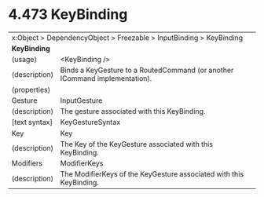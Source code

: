 <html dir="LTR" xmlns:mshelp="http://msdn.microsoft.com/mshelp" xmlns:ddue="http://ddue.schemas.microsoft.com/authoring/2003/5" xmlns:xlink="http://www.w3.org/1999/xlink" xmlns:tool="http://www.microsoft.com/tooltip">

<body>
 <input type="hidden" id="userDataCache" class="userDataStyle">
 <input type="hidden" id="hiddenScrollOffset">
 <img id="dropDownImage" style="display:none; height:0; width:0;" src="../local/drpdown.gif">
 <img id="dropDownHoverImage" style="display:none; height:0; width:0;" src="../local/drpdown_orange.gif">
 <img id="collapseImage" style="display:none; height:0; width:0;" src="../local/collapse.gif">
 <img id="expandImage" style="display:none; height:0; width:0;" src="../local/exp.gif">
 <img id="collapseAllImage" style="display:none; height:0; width:0;" src="../local/collall.gif">
 <img id="expandAllImage" style="display:none; height:0; width:0;" src="../local/expall.gif">
 <img id="copyImage" style="display:none; height:0; width:0;" src="../local/copycode.gif">
 <img id="copyHoverImage" style="display:none; height:0; width:0;" src="../local/copycodeHighlight.gif">
 <div id="header"><h1 class="heading">4.473 KeyBinding</h1></div>

 <div id="mainSection">
 <div id="mainBody">
 <div id="allHistory" class="saveHistory" onsave="saveAll()" onload="loadAll()"></div>
 <p xmlns:wsd="http://wsdev.schemas.microsoft.com/authoring/2008/2" xmlns:msxsl="urn:schemas-microsoft-com:xslt" xmlns:script="urn:script" xmlns:build="urn:build">
 </p>
 <div id="sectionSection0" class="section" name="collapseableSection">
 <content xmlns="http://ddue.schemas.microsoft.com/authoring/2003/5" xmlns:wsd="http://wsdev.schemas.microsoft.com/authoring/2008/2" xmlns:msxsl="urn:schemas-microsoft-com:xslt" xmlns:script="urn:script" xmlns:build="urn:build">
 </content>
 </div>
 <div id="sectionSection1" class="section" name="collapseableSection">
 <content xmlns="http://ddue.schemas.microsoft.com/authoring/2003/5" xmlns:wsd="http://wsdev.schemas.microsoft.com/authoring/2008/2" xmlns:msxsl="urn:schemas-microsoft-com:xslt" xmlns:script="urn:script" xmlns:build="urn:build">
 <table class="ProtocolAuthoredTable" xmlns="">
 <tr><td colspan="2">
<mshelp:link keywords="86913f34-aa06-4c94-9f09-83936a822fd8" tabindex="0">x:Object</mshelp:link> &gt; <mshelp:link keywords="22a604a1-b593-4464-91e4-488285506428" tabindex="0">DependencyObject</mshelp:link> &gt; <mshelp:link keywords="6724267f-782a-4509-a6e9-19f1e3acf436" tabindex="0">Freezable</mshelp:link> &gt; <mshelp:link keywords="9911b48f-6e04-4238-a0fa-365f382e4df6" tabindex="0">InputBinding</mshelp:link> &gt; <mshelp:link keywords="d728a466-00ef-492a-bb19-7d25e2df1e5c" tabindex="0">KeyBinding</mshelp:link> </td>
 </tr>
 <tr><td colspan="2">
 <b>
KeyBinding </b>
 </td>
 </tr>
 <tr><td><div class="indent0">(usage)</div></td>
 <td>&lt;KeyBinding /&gt; </td>
 </tr>
 <tr><td><div class="indent0">(description)</div></td>
 <td>Binds a KeyGesture to a RoutedCommand (or another ICommand implementation). </td>
 </tr>
 <tr><td><div class="indent0">(properties)</div></td>
 <td> </td>
 </tr>
 <tr><td><div class="indent2">Gesture</div></td>
 <td><mshelp:link keywords="65af0213-14f3-422b-b192-b5eca45bd0f4" tabindex="0">InputGesture</mshelp:link> </td>
 </tr>
 <tr><td><div class="indent4">(description)</div></td>
 <td>The gesture associated with this KeyBinding. </td>
 </tr>
 <tr><td><div class="indent4">[text syntax]</div></td>
 <td><mshelp:link keywords="d00f6449-d3ce-458c-89b3-e8add9168e49" tabindex="0">KeyGestureSyntax</mshelp:link> </td>
 </tr>
 <tr><td><div class="indent2">Key</div></td>
 <td><mshelp:link keywords="29ccdc5e-56df-4de3-b0d0-c52c14d02bc6" tabindex="0">Key</mshelp:link> </td>
 </tr>
 <tr><td><div class="indent4">(description)</div></td>
 <td>The Key of the KeyGesture associated with this KeyBinding. </td>
 </tr>
 <tr><td><div class="indent2">Modifiers</div></td>
 <td><mshelp:link keywords="0ca16d24-c481-469a-aac1-14518ca70b0f" tabindex="0">ModifierKeys</mshelp:link> </td>
 </tr>
 <tr><td><div class="indent4">(description)</div></td>
 <td>The ModifierKeys of the KeyGesture associated with this KeyBinding. </td>
 </tr>
</table>
 </content>
 </div>
 <!--[if gte IE 5]>
 <tool:tip element="languageFilterToolTip" avoidmouse="false"/>
 <![endif]-->
 </div>
 <a name="feedback"></a><span></span>
 </div>
</body></html>
